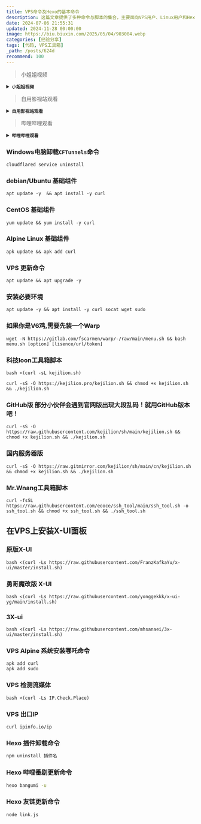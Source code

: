 ```yaml
---
title: VPS命令及Hexo的基本命令
description: 这篇文章提供了多种命令与脚本的集合，主要面向VPS用户、Linux用户和Hexo博客管理者，帮助他们在不同环境下进行系统维护、工具安装以及配置管理。
date: 2024-07-06 21:55:31
updated: 2024-11-28 00:00:00
image: https://biu.biuxin.com/2025/05/04/903004.webp
categories: [经验分享]
tags: [代码, VPS工具箱]
_path: /posts/624d
recommend: 100
---
```


>小姐姐视频
<details>
<summary><code><strong>小姐姐视频</strong></code></summary>
<iframe width="100%" height="600" src="https://api.kuleu.com/api/MP4_xiaojiejie?type" scrolling="no" border="0" frameborder="no" framespacing="0" allowfullscreen="true"></iframe>
</details>

>自用影视站观看
<details>
<summary><code><strong>自用影视站观看</strong></code></summary>
<iframe width="100%" height="630" src="https://video.biuxin.com/" scrolling="no" border="0" frameborder="no" framespacing="0" allowfullscreen="true"></iframe>
</details>

>哔哩哔哩观看
<details>
<summary><code><strong>哔哩哔哩观看</strong></code></summary>
<iframe width="100%" height="800" src="//www.bilibili.com/bangumi/play/ss47836?from_spmid=666.4.hotlist.1" scrolling="no" border="0" frameborder="no" framespacing="0" allowfullscreen="true"></iframe>
</details>

### Windows电脑卸载`CFTunnels`命令

``` shell
cloudflared service uninstall
```

### debian/Ubuntu 基础组件

``` shell
apt update -y  && apt install -y curl
```

### CentOS 基础组件

``` shell
yum update && yum install -y curl
```

### Alpine Linux 基础组件

``` shell
apk update && apk add curl
```

### VPS 更新命令

``` shell
apt update && apt upgrade -y
```

### 安装必要环境

``` shell
apt update -y && apt install -y curl socat wget sudo
```

### 如果你是V6鸡,需要先装一个Warp

``` shell
wget -N https://gitlab.com/fscarmen/warp/-/raw/main/menu.sh && bash menu.sh [option] [lisence/url/token]
```

### 科技loon工具箱脚本

``` shellL
bash <(curl -sL kejilion.sh)
```

``` shell
curl -sS -O https://kejilion.pro/kejilion.sh && chmod +x kejilion.sh && ./kejilion.sh
```

### GitHub版 部分小伙伴会遇到官网版出现大段乱码！就用GitHub版本吧！

``` shell
curl -sS -O https://raw.githubusercontent.com/kejilion/sh/main/kejilion.sh && chmod +x kejilion.sh && ./kejilion.sh
```

### 国内服务器版

``` shell
curl -sS -O https://raw.gitmirror.com/kejilion/sh/main/cn/kejilion.sh && chmod +x kejilion.sh && ./kejilion.sh
```

### Mr.Wnang工具箱脚本

``` shell
curl -fsSL https://raw.githubusercontent.com/eooce/ssh_tool/main/ssh_tool.sh -o ssh_tool.sh && chmod +x ssh_tool.sh && ./ssh_tool.sh
```

##  在VPS上安装X-UI面板

### 原版X-UI 

``` shell
bash <(curl -Ls https://raw.githubusercontent.com/FranzKafkaYu/x-ui/master/install.sh)
```
### 勇哥魔改版 X-UI

``` shell
bash <(curl -Ls https://raw.githubusercontent.com/yonggekkk/x-ui-yg/main/install.sh)
```

### 3X-ui 

``` shell
bash <(curl -Ls https://raw.githubusercontent.com/mhsanaei/3x-ui/master/install.sh)
```

### VPS Alpine 系统安装哪吒命令  

``` shell
apk add curl 
apk add sudo
```

### VPS 检测流媒体 

``` shell
bash <(curl -Ls IP.Check.Place)
```

### VPS 出口IP

``` shell
curl ipinfo.io/ip
```

### Hexo 插件卸载命令

``` bash
npm uninstall 插件名
```
### Hexo 哔哩番剧更新命令

``` bash
hexo bangumi -u
```
### Hexo 友链更新命令

``` bash
node link.js
```